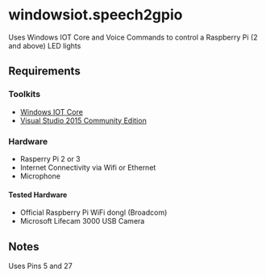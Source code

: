 # windowsiot.speech2gpio
Uses Windows IOT Core and Voice Commands to control a Raspberry Pi (2 and above) LED lights

## Requirements

### Toolkits

- [Windows IOT Core](https://developer.microsoft.com/en-us/windows/iot/downloads)
- [Visual Studio 2015 Community Edition](https://www.visualstudio.com/en-us/products/visual-studio-community-vs.aspx)

### Hardware

- Rasperry Pi 2 or 3
- Internet Connectivity via Wifi or Ethernet
- Microphone

#### Tested Hardware

- Official Raspberry Pi WiFi dongl (Broadcom)
- Microsoft Lifecam 3000 USB Camera


## Notes

Uses Pins 5 and 27


